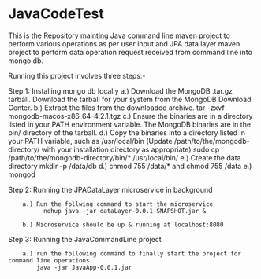 # JavaCodeTest

This is the Repository mainting Java command line maven project to perform various operations as per user input and JPA data layer maven project to perform data operation request received from command line into mongo db.

Running this project involves three steps:- 

Step 1: Installing mongo db locally
    a.) Download the MongoDB .tar.gz tarball. Download the tarball for your system from the MongoDB Download Center.
    b.) Extract the files from the downloaded archive.
        tar -zxvf mongodb-macos-x86_64-4.2.1.tgz
    c.) Ensure the binaries are in a directory listed in your PATH environment variable.
           The MongoDB binaries are in the bin/ directory of the tarball. 
    d.) Copy the binaries into a directory listed in your PATH variable, 
        such as /usr/local/bin (Update /path/to/the/mongodb-directory/ with your installation directory as appropriate)
        sudo cp /path/to/the/mongodb-directory/bin/* /usr/local/bin/
    e.) Create the data directory
        mkdir -p /data/db
    d.) chmod 755 /data/* and chmod 755 /data
    e.) mongod
    



Step 2: Running the JPADataLayer microservice in background

        a.) Run the follwing command to start the microservice 
              nohup java -jar dataLayer-0.0.1-SNAPSHOT.jar &
              
        b.) Microservice should be up & running at localhost:8080

Step 3: Running the JavaCommandLine project

        a.) run the following command to finally start the project for command line operations
            java -jar JavaApp-0.0.1.jar
